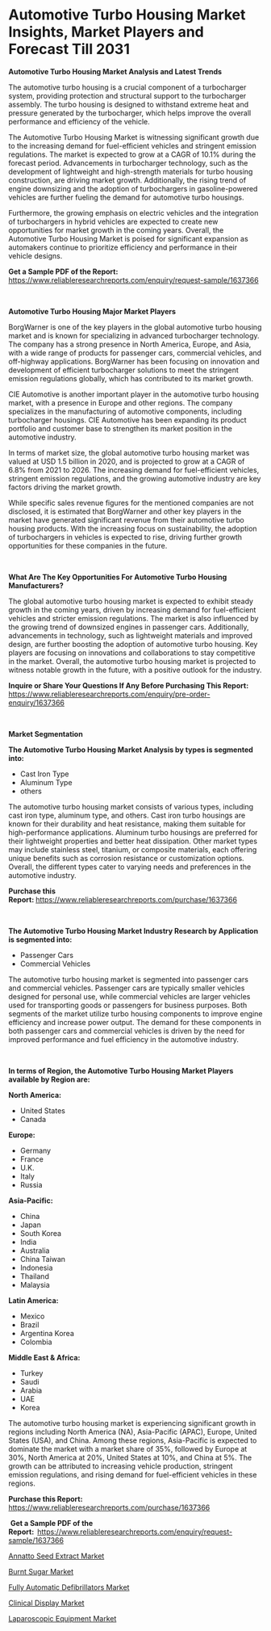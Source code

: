 <p><h1>Automotive Turbo Housing Market Insights, Market Players and Forecast Till 2031</h1></p><p><strong>Automotive Turbo Housing Market Analysis and Latest Trends</strong></p>
<p><p>The automotive turbo housing is a crucial component of a turbocharger system, providing protection and structural support to the turbocharger assembly. The turbo housing is designed to withstand extreme heat and pressure generated by the turbocharger, which helps improve the overall performance and efficiency of the vehicle.</p><p>The Automotive Turbo Housing Market is witnessing significant growth due to the increasing demand for fuel-efficient vehicles and stringent emission regulations. The market is expected to grow at a CAGR of 10.1% during the forecast period. Advancements in turbocharger technology, such as the development of lightweight and high-strength materials for turbo housing construction, are driving market growth. Additionally, the rising trend of engine downsizing and the adoption of turbochargers in gasoline-powered vehicles are further fueling the demand for automotive turbo housings.</p><p>Furthermore, the growing emphasis on electric vehicles and the integration of turbochargers in hybrid vehicles are expected to create new opportunities for market growth in the coming years. Overall, the Automotive Turbo Housing Market is poised for significant expansion as automakers continue to prioritize efficiency and performance in their vehicle designs.</p></p>
<p><strong>Get a Sample PDF of the Report:&nbsp;</strong> <a href="https://www.reliableresearchreports.com/enquiry/request-sample/1637366">https://www.reliableresearchreports.com/enquiry/request-sample/1637366</a></p>
<p>&nbsp;</p>
<p><strong>Automotive Turbo Housing Major Market Players</strong></p>
<p><p>BorgWarner is one of the key players in the global automotive turbo housing market and is known for specializing in advanced turbocharger technology. The company has a strong presence in North America, Europe, and Asia, with a wide range of products for passenger cars, commercial vehicles, and off-highway applications. BorgWarner has been focusing on innovation and development of efficient turbocharger solutions to meet the stringent emission regulations globally, which has contributed to its market growth.</p><p>CIE Automotive is another important player in the automotive turbo housing market, with a presence in Europe and other regions. The company specializes in the manufacturing of automotive components, including turbocharger housings. CIE Automotive has been expanding its product portfolio and customer base to strengthen its market position in the automotive industry.</p><p>In terms of market size, the global automotive turbo housing market was valued at USD 1.5 billion in 2020, and is projected to grow at a CAGR of 6.8% from 2021 to 2026. The increasing demand for fuel-efficient vehicles, stringent emission regulations, and the growing automotive industry are key factors driving the market growth.</p><p>While specific sales revenue figures for the mentioned companies are not disclosed, it is estimated that BorgWarner and other key players in the market have generated significant revenue from their automotive turbo housing products. With the increasing focus on sustainability, the adoption of turbochargers in vehicles is expected to rise, driving further growth opportunities for these companies in the future.</p></p>
<p>&nbsp;</p>
<p><strong>What Are The Key Opportunities For Automotive Turbo Housing Manufacturers?</strong></p>
<p><p>The global automotive turbo housing market is expected to exhibit steady growth in the coming years, driven by increasing demand for fuel-efficient vehicles and stricter emission regulations. The market is also influenced by the growing trend of downsized engines in passenger cars. Additionally, advancements in technology, such as lightweight materials and improved design, are further boosting the adoption of automotive turbo housing. Key players are focusing on innovations and collaborations to stay competitive in the market. Overall, the automotive turbo housing market is projected to witness notable growth in the future, with a positive outlook for the industry.</p></p>
<p><strong>Inquire or Share Your Questions If Any Before Purchasing This Report:</strong> <a href="https://www.reliableresearchreports.com/enquiry/pre-order-enquiry/1637366">https://www.reliableresearchreports.com/enquiry/pre-order-enquiry/1637366</a></p>
<p>&nbsp;</p>
<p><strong>Market Segmentation</strong></p>
<p><strong>The Automotive Turbo Housing Market Analysis by types is segmented into:</strong></p>
<p><ul><li>Cast Iron Type</li><li>Aluminum Type</li><li>others</li></ul></p>
<p><p>The automotive turbo housing market consists of various types, including cast iron type, aluminum type, and others. Cast iron turbo housings are known for their durability and heat resistance, making them suitable for high-performance applications. Aluminum turbo housings are preferred for their lightweight properties and better heat dissipation. Other market types may include stainless steel, titanium, or composite materials, each offering unique benefits such as corrosion resistance or customization options. Overall, the different types cater to varying needs and preferences in the automotive industry.</p></p>
<p><strong>Purchase this Report:&nbsp;</strong><a href="https://www.reliableresearchreports.com/purchase/1637366">https://www.reliableresearchreports.com/purchase/1637366</a></p>
<p>&nbsp;</p>
<p><strong>The Automotive Turbo Housing Market Industry Research by Application is segmented into:</strong></p>
<p><ul><li>Passenger Cars</li><li>Commercial Vehicles</li></ul></p>
<p><p>The automotive turbo housing market is segmented into passenger cars and commercial vehicles. Passenger cars are typically smaller vehicles designed for personal use, while commercial vehicles are larger vehicles used for transporting goods or passengers for business purposes. Both segments of the market utilize turbo housing components to improve engine efficiency and increase power output. The demand for these components in both passenger cars and commercial vehicles is driven by the need for improved performance and fuel efficiency in the automotive industry.</p></p>
<p>&nbsp;</p>
<p><strong>In terms of Region, the Automotive Turbo Housing Market Players available by Region are:</strong></p>
<p>
    <p> <strong> North America: </strong>
        <ul>
            <li>United States</li>
            <li>Canada</li>
        </ul>
        </p> 
    <p> <strong> Europe: </strong>
        <ul>
            <li>Germany</li>
            <li>France</li>
            <li>U.K.</li>
            <li>Italy</li>
            <li>Russia</li>
        </ul>
        </p> 
    <p> <strong> Asia-Pacific: </strong>
        <ul>
            <li>China</li>
            <li>Japan</li>
            <li>South Korea</li>
            <li>India</li>
            <li>Australia</li>
            <li>China Taiwan</li>
            <li>Indonesia</li>
            <li>Thailand</li>
            <li>Malaysia</li>
        </ul>
        </p> 
    <p> <strong> Latin America: </strong>
        <ul>
            <li>Mexico</li>
            <li>Brazil</li>
            <li>Argentina Korea</li>
            <li>Colombia</li>
        </ul>
        </p> 
    <p> <strong> Middle East & Africa: </strong>
        <ul>
            <li>Turkey</li>
            <li>Saudi</li>
            <li>Arabia</li>
            <li>UAE</li>
            <li>Korea</li>
        </ul>
    </p>
    </p>
<p><p>The automotive turbo housing market is experiencing significant growth in regions including North America (NA), Asia-Pacific (APAC), Europe, United States (USA), and China. Among these regions, Asia-Pacific is expected to dominate the market with a market share of 35%, followed by Europe at 30%, North America at 20%, United States at 10%, and China at 5%. The growth can be attributed to increasing vehicle production, stringent emission regulations, and rising demand for fuel-efficient vehicles in these regions.</p></p>
<p><strong>Purchase this Report: </strong><a href="https://www.reliableresearchreports.com/purchase/1637366">https://www.reliableresearchreports.com/purchase/1637366</a></p>
<p>&nbsp;<strong>Get a Sample PDF of the Report:&nbsp;&nbsp;</strong><a href="https://www.reliableresearchreports.com/enquiry/request-sample/1637366">https://www.reliableresearchreports.com/enquiry/request-sample/1637366</a></p>
<p><strong></strong></p>
<p><p><a href="https://issuu.com/reportprime-2/docs/annatto-seed-extract-market-size-2030.pptx">Annatto Seed Extract Market</a></p><p><a href="https://issuu.com/reportprime-2/docs/burnt-sugar-market-size-2030.pptx">Burnt Sugar Market</a></p><p><a href="https://medium.com/p/d8ac242973a3/edit">Fully Automatic Defibrillators Market</a></p><p><a href="https://medium.com/@jordanmendez766/clinical-display-market-the-key-to-successful-business-strategy-forecast-till-2031-67b5ffc47a96">Clinical Display Market</a></p><p><a href="https://medium.com/@jordanmendez766/laparoscopic-equipment-market-trends-forecast-and-competitive-analysis-to-2031-2a3aa3283833">Laparoscopic Equipment Market</a></p></p>